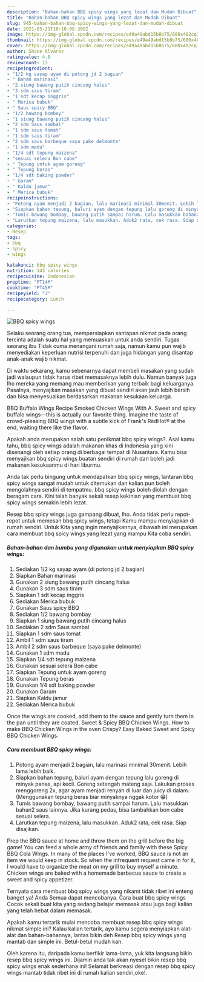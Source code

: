 ```yaml
---
description: "Bahan-bahan BBQ spicy wings yang lezat dan Mudah Dibuat"
title: "Bahan-bahan BBQ spicy wings yang lezat dan Mudah Dibuat"
slug: 945-bahan-bahan-bbq-spicy-wings-yang-lezat-dan-mudah-dibuat
date: 2021-05-21T10:18:08.308Z
image: https://img-global.cpcdn.com/recipes/e49a49abd15b8b75/680x482cq70/bbq-spicy-wings-foto-resep-utama.jpg
thumbnail: https://img-global.cpcdn.com/recipes/e49a49abd15b8b75/680x482cq70/bbq-spicy-wings-foto-resep-utama.jpg
cover: https://img-global.cpcdn.com/recipes/e49a49abd15b8b75/680x482cq70/bbq-spicy-wings-foto-resep-utama.jpg
author: Shane Alvarez
ratingvalue: 4.8
reviewcount: 13
recipeingredient:
- "1/2 kg sayap ayam di potong jd 2 bagian"
- " Bahan marinasi"
- "2 siung bawang putih cincang halus"
- "3 sdm saus tiram"
- "1 sdt kecap inggris"
- " Merica bubuk"
- " Saus spicy BBQ"
- "1/2 bawang bombay"
- "1 siung bawang putih cincang halus"
- "2 sdm Saus sambal"
- "1 sdm saus tomat"
- "1 sdm saus tiram"
- "2 sdm saus barbeque saya pake delmonte"
- "1 sdm madu"
- "1/4 sdt tepung maizena"
- "sesuai selera Bon cabe"
- " Tepung untuk ayam goreng"
- " Tepung beras"
- "1/4 sdt baking powder"
- " Garam"
- " Kaldu jamur"
- " Merica bubuk"
recipeinstructions:
- "Potong ayam menjadi 2 bagian, lalu marinasi minimal 30menit. Lebih lama lebih baik."
- "Siapkan bahan tepung, baluri ayam dengan tepung lalu goreng di minyak panas, api kecil. Goreng setengah mateng saja. Lakukan proses menggoreng 2x, agar ayam menjadi renyah di luar dan juicy di dalam. (Menggunakan tepung beras biar minyaknya nggak kotor 😁)"
- "Tumis bawang bombay, bawang putih sampai harum. Lalu masukkan bahan2 saus lainnya. Jika kurang pedas, bisa tambahkan bon cabe sesuai selera."
- "Larutkan tepung maizena, lalu masukkan. Aduk2 rata, cek rasa. Siap disajikan."
categories:
- Resep
tags:
- bbq
- spicy
- wings

katakunci: bbq spicy wings 
nutrition: 143 calories
recipecuisine: Indonesian
preptime: "PT14M"
cooktime: "PT45M"
recipeyield: "3"
recipecategory: Lunch

---
```



![BBQ spicy wings](https://img-global.cpcdn.com/recipes/e49a49abd15b8b75/680x482cq70/bbq-spicy-wings-foto-resep-utama.jpg)

Selaku seorang orang tua, mempersiapkan santapan nikmat pada orang tercinta adalah suatu hal yang memuaskan untuk anda sendiri. Tugas seorang ibu Tidak cuma menangani rumah saja, namun kamu pun wajib menyediakan keperluan nutrisi terpenuhi dan juga hidangan yang disantap anak-anak wajib nikmat.

Di waktu  sekarang, kamu sebenarnya dapat membeli masakan yang sudah jadi walaupun tidak harus ribet memasaknya lebih dulu. Namun banyak juga lho mereka yang memang mau memberikan yang terbaik bagi keluarganya. Pasalnya, menyajikan masakan yang dibuat sendiri akan jauh lebih bersih dan bisa menyesuaikan berdasarkan makanan kesukaan keluarga. 

BBQ Buffalo Wings Recipe Smoked Chicken Wings With A. Sweet and spicy buffalo wings—this is actually our favorite thing. Imagine the taste of crowd-pleasing BBQ wings with a subtle kick of Frank&#39;s RedHot® at the end, waiting there like the flavor.

Apakah anda merupakan salah satu penikmat bbq spicy wings?. Asal kamu tahu, bbq spicy wings adalah makanan khas di Indonesia yang kini disenangi oleh setiap orang di berbagai tempat di Nusantara. Kamu bisa menyajikan bbq spicy wings buatan sendiri di rumah dan boleh jadi makanan kesukaanmu di hari liburmu.

Anda tak perlu bingung untuk mendapatkan bbq spicy wings, lantaran bbq spicy wings sangat mudah untuk ditemukan dan kalian pun boleh mengolahnya sendiri di tempatmu. bbq spicy wings boleh diolah dengan beragam cara. Kini telah banyak sekali resep kekinian yang membuat bbq spicy wings semakin lebih lezat.

Resep bbq spicy wings juga gampang dibuat, lho. Anda tidak perlu repot-repot untuk memesan bbq spicy wings, tetapi Kamu mampu menyiapkan di rumah sendiri. Untuk Kita yang ingin menyajikannya, dibawah ini merupakan cara membuat bbq spicy wings yang lezat yang mampu Kita coba sendiri.

<!--inarticleads1-->

##### Bahan-bahan dan bumbu yang digunakan untuk menyiapkan BBQ spicy wings:

1. Sediakan 1/2 kg sayap ayam (di potong jd 2 bagian)
1. Siapkan  Bahan marinasi
1. Gunakan 2 siung bawang putih cincang halus
1. Gunakan 3 sdm saus tiram
1. Siapkan 1 sdt kecap inggris
1. Sediakan  Merica bubuk
1. Gunakan  Saus spicy BBQ
1. Sediakan 1/2 bawang bombay
1. Siapkan 1 siung bawang putih cincang halus
1. Sediakan 2 sdm Saus sambal
1. Siapkan 1 sdm saus tomat
1. Ambil 1 sdm saus tiram
1. Ambil 2 sdm saus barbeque (saya pake delmonte)
1. Gunakan 1 sdm madu
1. Siapkan 1/4 sdt tepung maizena
1. Gunakan sesuai selera Bon cabe
1. Siapkan  Tepung untuk ayam goreng
1. Gunakan  Tepung beras
1. Gunakan 1/4 sdt baking powder
1. Gunakan  Garam
1. Siapkan  Kaldu jamur
1. Sediakan  Merica bubuk


Once the wings are cooked, add them to the sauce and gently turn them in the pan until they are coated. Sweet &amp; Spicy BBQ Chicken Wings. How to make BBQ Chicken Wings in the oven Crispy? Easy Baked Sweet and Spicy BBQ Chicken Wings. 

<!--inarticleads2-->

##### Cara membuat BBQ spicy wings:

1. Potong ayam menjadi 2 bagian, lalu marinasi minimal 30menit. Lebih lama lebih baik.
1. Siapkan bahan tepung, baluri ayam dengan tepung lalu goreng di minyak panas, api kecil. Goreng setengah mateng saja. Lakukan proses menggoreng 2x, agar ayam menjadi renyah di luar dan juicy di dalam. (Menggunakan tepung beras biar minyaknya nggak kotor 😁)
1. Tumis bawang bombay, bawang putih sampai harum. Lalu masukkan bahan2 saus lainnya. Jika kurang pedas, bisa tambahkan bon cabe sesuai selera.
1. Larutkan tepung maizena, lalu masukkan. Aduk2 rata, cek rasa. Siap disajikan.


Prep the BBQ sauce at home and throw them on the grill before the big game! You can feed a whole army of friends and family with these Spicy BBQ Cola Wings. In many of the places I&#39;ve worked, BBQ sauce is not an item we would keep in stock. So when the infrequent request came in for it, I would have to organize the meat on my grill to buy myself a minute. Chicken wings are baked with a homemade barbecue sauce to create a sweet and spicy appetizer. 

Ternyata cara membuat bbq spicy wings yang nikamt tidak ribet ini enteng banget ya! Anda Semua dapat mencobanya. Cara buat bbq spicy wings Cocok sekali buat kita yang sedang belajar memasak atau juga bagi kalian yang telah hebat dalam memasak.

Apakah kamu tertarik mulai mencoba membuat resep bbq spicy wings nikmat simple ini? Kalau kalian tertarik, ayo kamu segera menyiapkan alat-alat dan bahan-bahannya, lantas bikin deh Resep bbq spicy wings yang mantab dan simple ini. Betul-betul mudah kan. 

Oleh karena itu, daripada kamu berfikir lama-lama, yuk kita langsung bikin resep bbq spicy wings ini. Dijamin anda tak akan nyesel bikin resep bbq spicy wings enak sederhana ini! Selamat berkreasi dengan resep bbq spicy wings mantab tidak ribet ini di rumah kalian sendiri,oke!.

